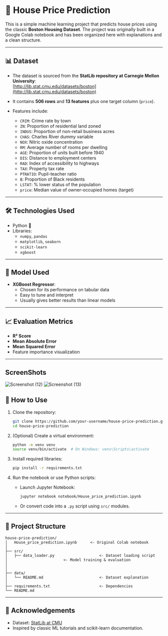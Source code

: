 # 🏡 House Price Prediction

This is a simple machine learning project that predicts house prices using the classic **Boston Housing Dataset**. The project was originally built in a Google Colab notebook and has been organized here with explanations and a clean structure.

---

## 📊 Dataset

- The dataset is sourced from the **StatLib repository at Carnegie Mellon University**:  
  [http://lib.stat.cmu.edu/datasets/boston](http://lib.stat.cmu.edu/datasets/boston)
  
- It contains **506 rows** and **13 features** plus one target column (`price`).

- Features include:
  - `CRIM`: Crime rate by town
  - `ZN`: Proportion of residential land zoned
  - `INDUS`: Proportion of non-retail business acres
  - `CHAS`: Charles River dummy variable
  - `NOX`: Nitric oxide concentration
  - `RM`: Average number of rooms per dwelling
  - `AGE`: Proportion of units built before 1940
  - `DIS`: Distance to employment centers
  - `RAD`: Index of accessibility to highways
  - `TAX`: Property tax rate
  - `PTRATIO`: Pupil-teacher ratio
  - `B`: Proportion of Black residents
  - `LSTAT`: % lower status of the population
  - `price`: Median value of owner-occupied homes (target)

---

## 🛠️ Technologies Used

- Python 🐍
- Libraries:
  - `numpy`, `pandas`
  - `matplotlib`, `seaborn`
  - `scikit-learn`
  - `xgboost`

---

## 🧪 Model Used

- **XGBoost Regressor**:
  - Chosen for its performance on tabular data
  - Easy to tune and interpret
  - Usually gives better results than linear models

---

## 📈 Evaluation Metrics

- **R² Score**
- **Mean Absolute Error**
- **Mean Squared Error**
- Feature importance visualization

---

## ScreenShots
![Screenshot (12)](https://github.com/user-attachments/assets/59d06936-715b-42cf-861b-97fb1d69edd5)
![Screenshot (13)](https://github.com/user-attachments/assets/792bb65d-6499-42ed-8b38-6d1b37c00f80)



## 🧾 How to Use

1. Clone the repository:
   ```bash
   git clone https://github.com/your-username/house-price-prediction.git
   cd house-price-prediction
   ```

2. (Optional) Create a virtual environment:
   ```bash
   python -m venv venv
   source venv/bin/activate  # On Windows: venv\Scripts\activate
   ```

3. Install required libraries:
   ```bash
   pip install -r requirements.txt
   ```

4. Run the notebook or use Python scripts:
   - Launch Jupyter Notebook:
     ```bash
     jupyter notebook notebook/House_price_prediction.ipynb
     ```
   - Or convert code into a `.py` script using `src/` modules.

---

## 📂 Project Structure

```
house-price-prediction/
│   House_price_prediction.ipynb      <- Original Colab notebook
│
├── src/
│   ├── data_loader.py                    <- Dataset loading script
│                         <- Model training & evaluation
│   
│
├── data/
│   └── README.md                         <- Dataset explanation
│
├── requirements.txt                      <- Dependencies
└── README.md                            
```

---

## 🙌 Acknowledgements

- Dataset: [StatLib at CMU](http://lib.stat.cmu.edu/datasets/boston)
- Inspired by classic ML tutorials and scikit-learn documentation.

